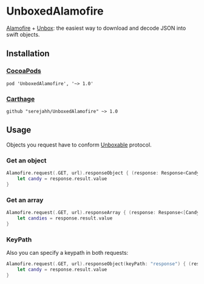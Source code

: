 # UnboxedAlamofire

[Alamofire](https://github.com/Alamofire/Alamofire) + [Unbox](https://github.com/JohnSundell/Unbox): the easiest way to download and decode JSON into swift objects.

## Installation

### [CocoaPods](https://cocoapods.org/)

```
pod 'UnboxedAlamofire', '~> 1.0'
```

### [Carthage](https://github.com/Carthage/Carthage)

```
github "serejahh/UnboxedAlamofire" ~> 1.0
```

## Usage

Objects you request have to conform [Unboxable](https://github.com/JohnSundell/Unbox#basic-example) protocol.

### Get an object

``` swift
Alamofire.request(.GET, url).responseObject { (response: Response<Candy, NSError>) in
	let candy = response.result.value
}
```

### Get an array

``` swift
Alamofire.request(.GET, url).responseArray { (response: Response<[Candy], NSError>) in
	let candies = response.result.value
}
```

### KeyPath

Also you can specify a keypath in both requests:

``` swift
Alamofire.request(.GET, url).responseObject(keyPath: "response") { (response: Response<Candy, NSError>) in
	let candy = response.result.value
}
```
